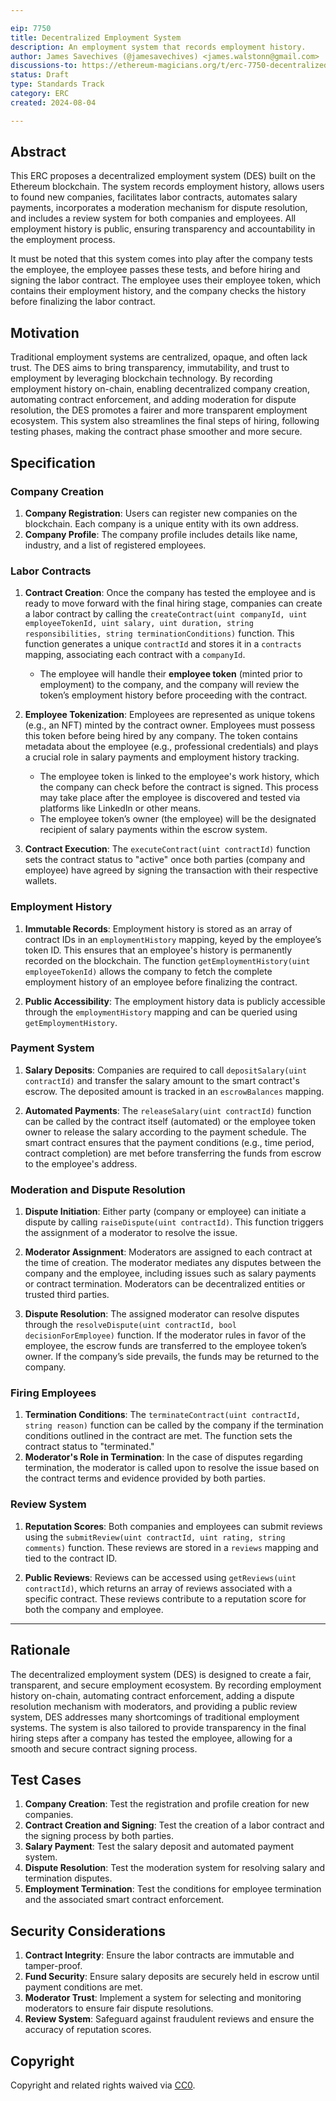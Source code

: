 ```yaml
---

eip: 7750  
title: Decentralized Employment System  
description: An employment system that records employment history.  
author: James Savechives (@jamesavechives) <james.walstonn@gmail.com>  
discussions-to: https://ethereum-magicians.org/t/erc-7750-decentralized-employment-system-des/20724  
status: Draft  
type: Standards Track  
category: ERC  
created: 2024-08-04  

---
```


## Abstract

This ERC proposes a decentralized employment system (DES) built on the Ethereum blockchain. The system records employment history, allows users to found new companies, facilitates labor contracts, automates salary payments, incorporates a moderation mechanism for dispute resolution, and includes a review system for both companies and employees. All employment history is public, ensuring transparency and accountability in the employment process. 

It must be noted that this system comes into play after the company tests the employee, the employee passes these tests, and before hiring and signing the labor contract. The employee uses their employee token, which contains their employment history, and the company checks the history before finalizing the labor contract.

## Motivation

Traditional employment systems are centralized, opaque, and often lack trust. The DES aims to bring transparency, immutability, and trust to employment by leveraging blockchain technology. By recording employment history on-chain, enabling decentralized company creation, automating contract enforcement, and adding moderation for dispute resolution, the DES promotes a fairer and more transparent employment ecosystem. This system also streamlines the final steps of hiring, following testing phases, making the contract phase smoother and more secure.

## Specification

### Company Creation

1. **Company Registration**: Users can register new companies on the blockchain. Each company is a unique entity with its own address.
2. **Company Profile**: The company profile includes details like name, industry, and a list of registered employees.

### Labor Contracts

1. **Contract Creation**: Once the company has tested the employee and is ready to move forward with the final hiring stage, companies can create a labor contract by calling the `createContract(uint companyId, uint employeeTokenId, uint salary, uint duration, string responsibilities, string terminationConditions)` function. This function generates a unique `contractId` and stores it in a `contracts` mapping, associating each contract with a `companyId`.
   - The employee will handle their **employee token** (minted prior to employment) to the company, and the company will review the token’s employment history before proceeding with the contract.
  
2. **Employee Tokenization**: Employees are represented as unique tokens (e.g., an NFT) minted by the contract owner. Employees must possess this token before being hired by any company. The token contains metadata about the employee (e.g., professional credentials) and plays a crucial role in salary payments and employment history tracking.
   - The employee token is linked to the employee's work history, which the company can check before the contract is signed. This process may take place after the employee is discovered and tested via platforms like LinkedIn or other means.
   - The employee token’s owner (the employee) will be the designated recipient of salary payments within the escrow system.

3. **Contract Execution**: The `executeContract(uint contractId)` function sets the contract status to "active" once both parties (company and employee) have agreed by signing the transaction with their respective wallets.

### Employment History

1. **Immutable Records**: Employment history is stored as an array of contract IDs in an `employmentHistory` mapping, keyed by the employee’s token ID. This ensures that an employee's history is permanently recorded on the blockchain. The function `getEmploymentHistory(uint employeeTokenId)` allows the company to fetch the complete employment history of an employee before finalizing the contract.

2. **Public Accessibility**: The employment history data is publicly accessible through the `employmentHistory` mapping and can be queried using `getEmploymentHistory`.

### Payment System

1. **Salary Deposits**: Companies are required to call `depositSalary(uint contractId)` and transfer the salary amount to the smart contract's escrow. The deposited amount is tracked in an `escrowBalances` mapping.

2. **Automated Payments**: The `releaseSalary(uint contractId)` function can be called by the contract itself (automated) or the employee token owner to release the salary according to the payment schedule. The smart contract ensures that the payment conditions (e.g., time period, contract completion) are met before transferring the funds from escrow to the employee's address.

### Moderation and Dispute Resolution

1. **Dispute Initiation**: Either party (company or employee) can initiate a dispute by calling `raiseDispute(uint contractId)`. This function triggers the assignment of a moderator to resolve the issue.

2. **Moderator Assignment**: Moderators are assigned to each contract at the time of creation. The moderator mediates any disputes between the company and the employee, including issues such as salary payments or contract termination. Moderators can be decentralized entities or trusted third parties.

3. **Dispute Resolution**: The assigned moderator can resolve disputes through the `resolveDispute(uint contractId, bool decisionForEmployee)` function. If the moderator rules in favor of the employee, the escrow funds are transferred to the employee token’s owner. If the company’s side prevails, the funds may be returned to the company.

### Firing Employees

1. **Termination Conditions**: The `terminateContract(uint contractId, string reason)` function can be called by the company if the termination conditions outlined in the contract are met. The function sets the contract status to "terminated."
2. **Moderator's Role in Termination**: In the case of disputes regarding termination, the moderator is called upon to resolve the issue based on the contract terms and evidence provided by both parties.

### Review System

1. **Reputation Scores**: Both companies and employees can submit reviews using the `submitReview(uint contractId, uint rating, string comments)` function. These reviews are stored in a `reviews` mapping and tied to the contract ID.

2. **Public Reviews**: Reviews can be accessed using `getReviews(uint contractId)`, which returns an array of reviews associated with a specific contract. These reviews contribute to a reputation score for both the company and employee.

---

## Rationale

The decentralized employment system (DES) is designed to create a fair, transparent, and secure employment ecosystem. By recording employment history on-chain, automating contract enforcement, adding a dispute resolution mechanism with moderators, and providing a public review system, DES addresses many shortcomings of traditional employment systems. The system is also tailored to provide transparency in the final hiring steps after a company has tested the employee, allowing for a smooth and secure contract signing process.

## Test Cases

1. **Company Creation**: Test the registration and profile creation for new companies.
2. **Contract Creation and Signing**: Test the creation of a labor contract and the signing process by both parties.
3. **Salary Payment**: Test the salary deposit and automated payment system.
4. **Dispute Resolution**: Test the moderation system for resolving salary and termination disputes.
5. **Employment Termination**: Test the conditions for employee termination and the associated smart contract enforcement.

## Security Considerations

1. **Contract Integrity**: Ensure the labor contracts are immutable and tamper-proof.
2. **Fund Security**: Ensure salary deposits are securely held in escrow until payment conditions are met.
3. **Moderator Trust**: Implement a system for selecting and monitoring moderators to ensure fair dispute resolutions.
4. **Review System**: Safeguard against fraudulent reviews and ensure the accuracy of reputation scores.

## Copyright

Copyright and related rights waived via [CC0](../LICENSE.md).